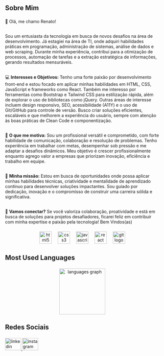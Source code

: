 <h2 align="left">Sobre Mim</h2>

###

<p align="left">
  👋 Olá, me chamo Renato!<br><br>

  Sou um entusiasta da tecnologia em busca de novos desafios na área de desenvolvimento. Já estagiei na área de TI, onde adquiri habilidades práticas em programação, administração de sistemas, análise de dados e web scraping. Durante minha experiência, contribuí para a otimização de processos, automação de tarefas e a extração estratégica de informações, gerando resultados mensuráveis.<br><br>

  💻 <strong>Interesses e Objetivos:</strong> Tenho uma forte paixão por desenvolvimento front-end e estou focado em aplicar minhas habilidades em HTML, CSS, JavaScript e frameworks como React. Também me interesso por ferramentas como Bootstrap e Tailwind CSS para estilização rápida, além de explorar o uso de bibliotecas como jQuery. Outras áreas de interesse incluem design responsivo, SEO, acessibilidade (A11Y) e o uso de Git/GitHub para controle de versão. Busco criar soluções eficientes, escaláveis e que melhorem a experiência do usuário, sempre com atenção às boas práticas de Clean Code e componentização.<br><br>

  🎯 <strong>O que me motiva:</strong> Sou um profissional versátil e comprometido, com forte habilidade de comunicação, colaboração e resolução de problemas. Tenho experiência em trabalhar com metas, desempenhar sob pressão e me adaptar a desafios dinâmicos. Meu objetivo é crescer profissionalmente enquanto agrego valor a empresas que priorizam inovação, eficiência e trabalho em equipe.<br><br>

  🚀 <strong>Minha missão:</strong> Estou em busca de oportunidades onde possa aplicar minhas habilidades técnicas, criatividade e mentalidade de aprendizado contínuo para desenvolver soluções impactantes. Sou guiado por dedicação, inovação e o compromisso de construir uma carreira sólida e significativa.<br><br>

  🤝 <strong>Vamos conectar?</strong> Se você valoriza colaboração, proatividade e está em busca de soluções para projetos desafiadores, ficarei feliz em contribuir com minha expertise e paixão pela tecnologia! Bem Vindos(as)
</p>

###

<div align="center">
  <img src="https://cdn.jsdelivr.net/gh/devicons/devicon/icons/html5/html5-original.svg" height="40" alt="html5 logo"  />
  <img width="12" />
  <img src="https://cdn.jsdelivr.net/gh/devicons/devicon/icons/css3/css3-original.svg" height="40" alt="css3 logo"  />
  <img width="12" />
  <img src="https://cdn.jsdelivr.net/gh/devicons/devicon/icons/javascript/javascript-original.svg" height="40" alt="javascript logo"  />
  <img width="12" />
  <img src="https://cdn.jsdelivr.net/gh/devicons/devicon/icons/react/react-original.svg" height="40" alt="react logo"  />
  <img width="12" />
  <img src="https://cdn.jsdelivr.net/gh/devicons/devicon/icons/git/git-original.svg" height="40" alt="git logo"  />
</div>

###

<h2 align="left">Most Used Languages</h2>

###

<div align="center">
  <img src="https://github-readme-stats.vercel.app/api/top-langs?username=renato-dev&locale=en&hide_title=true&layout=compact&card_width=320&langs_count=10&theme=codeSTACKr&hide_border=true" height="150" alt="languages graph" />
</div>

###

<h2 align="left">Redes Sociais</h2>

###

<div align="left">
  <a href="https://www.linkedin.com/in/renato-paiva2022/" target="_blank">
    <img src="https://raw.githubusercontent.com/maurodesouza/profile-readme-generator/master/src/assets/icons/social/linkedin/default.svg" width="52" height="40" alt="linkedin logo"  />
  </a>
  <a href="https://www.instagram.com/natoo23/" target="_blank">
    <img src="https://raw.githubusercontent.com/maurodesouza/profile-readme-generator/master/src/assets/icons/social/instagram/default.svg" width="52" height="40" alt="instagram logo"  />
  </a>
</div>




